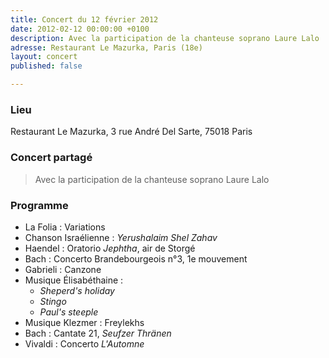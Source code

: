 ```yaml
---
title: Concert du 12 février 2012
date: 2012-02-12 00:00:00 +0100
description: Avec la participation de la chanteuse soprano Laure Lalo
adresse: Restaurant Le Mazurka, Paris (18e)
layout: concert
published: false

---
```

### Lieu

Restaurant Le Mazurka, 3 rue André Del Sarte, 75018 Paris

### Concert partagé

> Avec la participation de la chanteuse soprano Laure Lalo

### Programme

* La Folia : Variations
* Chanson Israélienne : _Yerushalaim Shel Zahav_
* Haendel : Oratorio _Jephtha_, air de Storgé
* Bach : Concerto Brandebourgeois n°3, 1e mouvement
* Gabrieli : Canzone
* Musique Élisabéthaine :
  * _Sheperd's holiday_
  * _Stingo_
  * _Paul's steeple_
* Musique Klezmer : Freylekhs
* Bach : Cantate 21, _Seufzer Thränen_
* Vivaldi : Concerto _L'Automne_